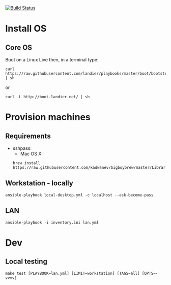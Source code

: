 [![Build Status](https://travis-ci.com/landier/playbooks.svg?branch=master)](https://travis-ci.com/landier/playbooks)

# Install OS
## Core OS
Boot on a Linux Live then, in a terminal type:
```
curl https://raw.githubusercontent.com/landier/playbooks/master/boot/bootstrap.sh | sh
```
or
```
curl -L http://boot.landier.net/ | sh
```

# Provision machines
## Requirements
- sshpass:
  - Mac OS X:
  ```
  brew install https://raw.githubusercontent.com/kadwanev/bigboybrew/master/Library/Formula/sshpass.rb
  ```

## Workstation - locally
```
ansible-playbook local-desktop.yml -c localhost --ask-become-pass
```

## LAN
```
ansible-playbook -i inventory.ini lan.yml
```

# Dev
## Local testing
```
make test [PLAYBOOK=lan.yml] [LIMIT=workstation] [TAGS=all] [OPTS=-vvvv]
```
